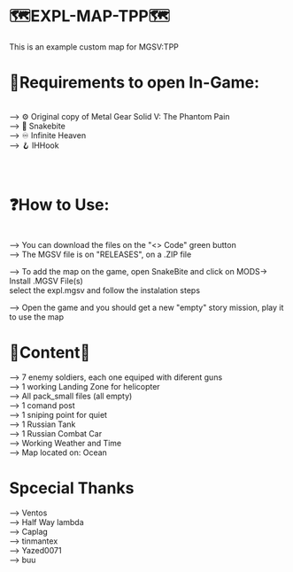 # 🗺️EXPL-MAP-TPP🗺️
This is an example custom map for MGSV:TPP

# 🔧Requirements to open In-Game:

<br>
--> ⚙️ <a url="https://store.steampowered.com/app/287700/METAL_GEAR_SOLID_V_THE_PHANTOM_PAIN/">Original copy of Metal Gear Solid V: The Phantom Pain </a><br>
--> 🐍 <a url="https://www.nexusmods.com/metalgearsolidvtpp/mods/106">Snakebite</a><br>
--> 󠁩󠁩♾️ <a url="https://www.nexusmods.com/metalgearsolidvtpp/mods/45">Infinite Heaven</a><br>
--> 🪝 <a url="https://www.nexusmods.com/metalgearsolidvtpp/mods/1226">IHHook</a><br><br><br>

# ❓How to Use: 
<br>
--> You can download the files on the "<> Code" green button <br>
--> The MGSV file is on "RELEASES", on a .ZIP file<br>

--> To add the map on the game, open SnakeBite and click on MODS-> Install .MGSV File(s)<br>
select the expl.mgsv and follow the instalation steps <br>

--> Open the game and you should get a  new "empty" story mission, play it to use the map 



# 🔧Content🔧

--> 7 enemy soldiers, each one equiped with diferent guns<br>
--> 1 working Landing Zone for helicopter<br>
--> All pack_small files (all empty)<br>
--> 1 comand post<br>
--> 1 sniping point for quiet<br>
--> 1 Russian Tank<br>
--> 1 Russian Combat Car<br>
--> Working Weather and Time<br>
--> Map located on: Ocean<br>

# Spcecial Thanks 
--> Ventos<br>
--> Half Way lambda<br>
--> Caplag<br>
--> tinmantex<br>
--> Yazed0071<br>
--> buu<br>

